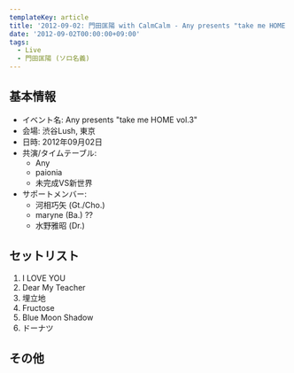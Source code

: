 ```yaml
---
templateKey: article
title: '2012-09-02: 門田匡陽 with CalmCalm - Any presents "take me HOME vol.3" at 渋谷Lush'
date: '2012-09-02T00:00:00+09:00'
tags:
  - Live
  - 門田匡陽 (ソロ名義)
---
```

## 基本情報

* イベント名: Any presents "take me HOME vol.3"
* 会場: 渋谷Lush, 東京
* 日時: 2012年09月02日
* 共演/タイムテーブル:
  * Any
  * paionia
  * 未完成VS新世界
* サポートメンバー:
  * 河相巧矢 (Gt./Cho.)
  * maryne (Ba.) ??
  * 水野雅昭 (Dr.)

## セットリスト

1. I LOVE YOU
1. Dear My Teacher
1. 埋立地
1. Fructose
1. Blue Moon Shadow
1. ドーナツ

## その他

